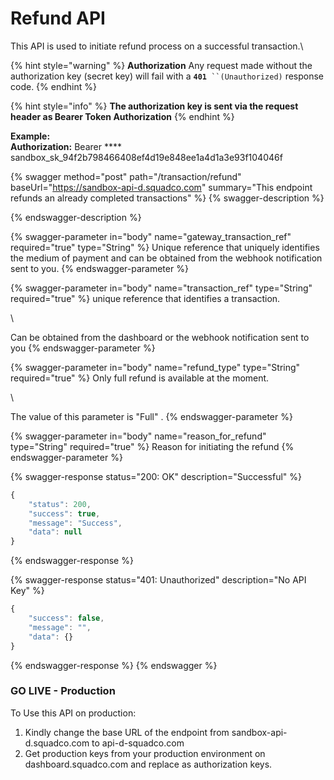 # Refund API

This API is used to initiate refund process on a successful transaction.\


{% hint style="warning" %}
**Authorization** Any request made without the authorization key (secret key) will fail with a **`401`**` ``(Unauthorized)` response code.
{% endhint %}

{% hint style="info" %}
**The authorization key is sent via the request header as Bearer Token Authorization**
{% endhint %}

**Example:**\
****Authorization**:** Bearer **** sandbox\_sk\_94f2b798466408ef4d19e848ee1a4d1a3e93f104046f

{% swagger method="post" path="/transaction/refund" baseUrl="https://sandbox-api-d.squadco.com" summary="This endpoint refunds an already completed transactions" %}
{% swagger-description %}

{% endswagger-description %}

{% swagger-parameter in="body" name="gateway_transaction_ref" required="true" type="String" %}
Unique reference that uniquely identifies the medium of payment and can be obtained from  the webhook notification sent to you.
{% endswagger-parameter %}

{% swagger-parameter in="body" name="transaction_ref" type="String" required="true" %}
unique reference that identifies a transaction.

\


 Can be obtained from the dashboard or the webhook notification sent to you
{% endswagger-parameter %}

{% swagger-parameter in="body" name="refund_type" type="String" required="true" %}
Only full refund is available at the moment.

\


The value of this parameter is "Full" .
{% endswagger-parameter %}

{% swagger-parameter in="body" name="reason_for_refund" type="String" required="true" %}
Reason for initiating the refund
{% endswagger-parameter %}

{% swagger-response status="200: OK" description="Successful" %}
```javascript
{
    "status": 200,
    "success": true,
    "message": "Success",
    "data": null
}
```
{% endswagger-response %}

{% swagger-response status="401: Unauthorized" description="No API Key" %}
```javascript
{
    "success": false,
    "message": "",
    "data": {}
}
```
{% endswagger-response %}
{% endswagger %}

### GO LIVE - Production

To Use this API on production:

1. &#x20;Kindly change the base URL of the endpoint from sandbox-api-d.squadco.com to api-d-squadco.com
2. Get production keys from your production environment on dashboard.squadco.com and replace as authorization keys.
